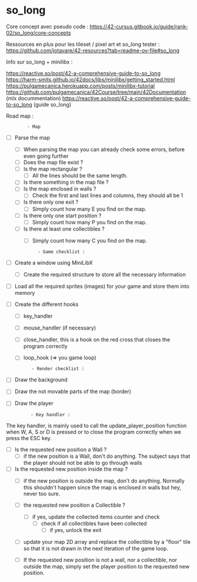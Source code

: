 # so_long 

Core concept avec pseudo code : 
https://42-cursus.gitbook.io/guide/rank-02/so_long/core-concepts

Ressources en plus pour les tileset / pixel art et so_long tester : 
https://github.com/jotavare/42-resources?tab=readme-ov-file#so_long

Info sur so_long + minilibx : 

https://reactive.so/post/42-a-comprehensive-guide-to-so_long
https://harm-smits.github.io/42docs/libs/minilibx/getting_started.html
https://pulgamecanica.herokuapp.com/posts/minilibx-tutorial
https://github.com/pulgamecanica/42Course/tree/main/42Documentation (mlx docummentation)
https://reactive.so/post/42-a-comprehensive-guide-to-so_long (guide so_long)


Road map : 
            
            - Map
      
  - [ ] Parse the map
    - [ ] When parsing the map you can already check some errors, before even going further
    - [ ] Does the map file exist ?
    - [ ] Is the map rectangular ?
      - [ ] All the lines should be the same length.
    - [ ] Is there something in the map file ?
    - [ ] Is the map enclosed in walls ?
      - [ ] Check the first and last lines and columns, they should all be 1
    - [ ] Is there only one exit ?
      - [ ] Simply count how many E you find on the map.
    - [ ] Is there only one start position ?
      - [ ] Simply count how many P you find on the map.
    - [ ] Is there at least one collectibles ?
      - [ ]  Simply count how many C you find on the map.

               - Game checklist :

   - [ ] Create a window using MiniLibX
      - [ ] Create the required structure to store all the necessary information

   - [ ] Load all the required sprites (images) for your game and store them into memory

   - [ ] Create the different hooks
      - [ ] key_handler
      - [ ] mouse_handler (if necessary)
      - [ ] close_handler, this is a hook on the red cross that closes the program correctly
      - [ ] loop_hook (=> you game loop)
        
               - Render checklist :
   - [ ] Draw the background
   - [ ] Draw the not movable parts of the map (border)
   - [ ] Draw the player

               - Key handler :
         
The key handler, is mainly used to call the update_player_position function when W, A, S or D is pressed or to close the program correctly when we press the ESC key.
   - [ ] Is the requested new position a Wall ?
        - [ ] if the new position is a Wall, don't do anything. The subject says that the player should not be able to go through walls
   - [ ] Is the requested new position inside the map ?
       - [ ] if the new position is outside the map, don't do anything. Normally this shouldn't happen since the map is enclosed in walls but hey, never too sure.
       - [ ] the requested new position a Collectible ?
          - [ ] if yes, update the collected items counter and check
             - [ ] check if all collectibles have been collected
                - [ ] if yes, unlock the exit
      - [ ] update your map 2D array and replace the collectible by a "floor" tile so that it is not drawn in the next iteration of the game loop.
      - [ ] If the requested new position is not a wall, nor a collectible, nor outside the map, simply set the player position to the requested new position.
   


